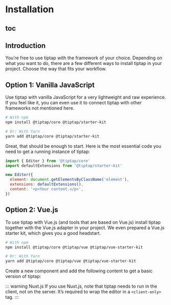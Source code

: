# Installation

## toc

## Introduction
You’re free to use tiptap with the framework of your choice. Depending on what you want to do, there are a few different ways to install tiptap in your project. Choose the way that fits your workflow.

## Option 1: Vanilla JavaScript
Use tiptap with vanilla JavaScript for a very lightweight and raw experience. If you feel like it, you can even use it to connect tiptap with other frameworks not mentioned here.

```bash
# With npm
npm install @tiptap/core @tiptap/starter-kit

# Or: With Yarn
yarn add @tiptap/core @tiptap/starter-kit
```

Great, that should be enough to start. Here is the most essential code you need to get a running instance of tiptap:

```js
import { Editor } from '@tiptap/core'
import defaultExtensions from '@tiptap/starter-kit'

new Editor({
  element: document.getElementsByClassName('element'),
  extensions: defaultExtensions(),
  content: '<p>Your content.</p>',
})
```

## Option 2: Vue.js
To use tiptap with Vue.js (and tools that are based on Vue.js) install tiptap together with the Vue.js adapter in your project. We even prepared a Vue.js starter kit, which gives you a good headstart.

```bash
# With npm
npm install @tiptap/core @tiptap/vue @tiptap/vue-starter-kit

# Or: With Yarn
yarn add @tiptap/core @tiptap/vue @tiptap/vue-starter-kit
```

Create a new component and add the following content to get a basic version of tiptap:

<demo name="Overview/Installation" />

::: warning Nuxt.js
If you use Nuxt.js, note that tiptap needs to run in the client, not on the server. It’s required to wrap the editor in a `<client-only>` tag.
:::

<!-- ## Option 3: CodeSandbox

CodeSandbox is an online coding environment. It’s great to fiddle around without setting up a local project and to share your code with others.

It’s also amazing for bug reports. Found it a bug? Try to recreate it there and share it with us before you [file an issue on GitHub](https://github.com/ueberdosis/tiptap-next/issues/new). That helps to fix bugs faster.

* [Vue.js/tiptap on CodeSandbox](https://codesandbox.io/s/vue-issue-template-h0g28) -->

